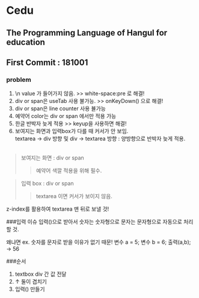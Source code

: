 # Cedu
## The Programming Language of Hangul for education
## First Commit : 181001

### problem
1. \n value 가 들어가지 않음. >> white-space:pre 로 해결!
2. div or span은 useTab 사용 불가능. >> onKeyDown() 으로 해결!
3. div or span은 line counter 사용 뷸가능
4. 예약어 color는 div or span 에서만 적용 가능
5. 한글 반박자 늦게 적용 >> keyup을 사용하면 해결!
6. 보여지는 화면과 입력box가 다를 때 커서가 안 보임.<br>
textarea -> div 방향 및 div -> textarea 방향 : 양방향으로 반박자 늦게 적용.
<br><br>

>보여지는 화면 : div or span
>> 예약어 색깔 적용을 위해 필수.

>입력 box : div or span
>> textarea 이면 커서가 보이지 않음.

z-index를 활용하여 textarea 맨 뒤로 보낼 것!

###입력 이슈
입력()으로 받아서 숫자는 숫자형으로 문자는 문자형으로 자동으로 처리할 것.

왜냐면 ex. 숫자를 문자로 받을 이유가 없기 때문!
변수 a = 5; 변수 b = 6;
출력(a,b); → 56

###순서
1. textbox div 간 값 전달
2. ↑ 둘이 겹치기
3. 입력() 만들기
